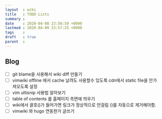 ```yaml
---
layout  : wiki
title   : TODO Lists
summary : 
date    : 2020-04-08 23:56:59 +0900
lastmod : 2020-04-09 23:57:25 +0900
tags    : 
draft   : true
parent  : 
---
```


## Blog
 * [ ] git blame을 사용해서 wiki diff 만들기
 * [ ] vimwiki offline 에서 cache 날려도 사용할수 있도록 cdn에서 static file을 안가져오도록 설정
 * [ ] vim ultisnip 사용법 알아보기
 * [ ] table of contents 를 홈페이지 측면에 띄우기
 * [ ] wiki에서 괄호()가 들어가면 링크가 정상적으로 안걸림 ()를 자동으로 제거해야함.
 * [ ] vimwiki 와 hugo 연동한거 글쓰기

